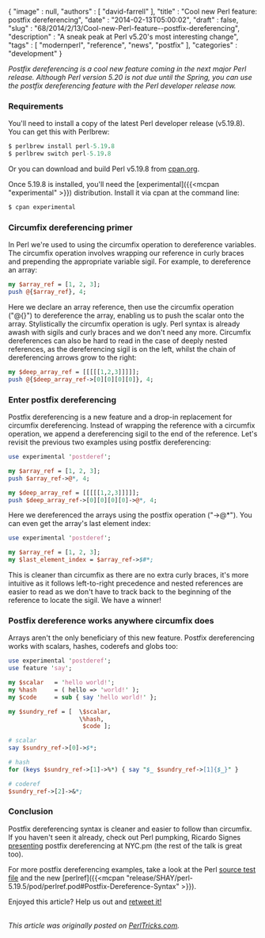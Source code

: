 {
   "image" : null,
   "authors" : [
      "david-farrell"
   ],
   "title" : "Cool new Perl feature: postfix dereferencing",
   "date" : "2014-02-13T05:00:02",
   "draft" : false,
   "slug" : "68/2014/2/13/Cool-new-Perl-feature--postfix-dereferencing",
   "description" : "A sneak peak at Perl v5.20's most interesting change",
   "tags" : [
      "modernperl",
      "reference",
      "news",
      "postfix"
   ],
   "categories" : "development"
}


*Postfix dereferencing is a cool new feature coming in the next major Perl release. Although Perl version 5.20 is not due until the Spring, you can use the postfix dereferencing feature with the Perl developer release now.*

### Requirements

You'll need to install a copy of the latest Perl developer release (v5.19.8). You can get this with Perlbrew:

```perl
$ perlbrew install perl-5.19.8
$ perlbrew switch perl-5.19.8
```

Or you can download and build Perl v5.19.8 from [cpan.org](http://www.cpan.org/src/README.html).

Once 5.19.8 is installed, you'll need the [experimental]({{<mcpan "experimental" >}}) distribution. Install it via cpan at the command line:

```perl
$ cpan experimental
```

### Circumfix dereferencing primer

In Perl we're used to using the circumfix operation to dereference variables. The circumfix operation involves wrapping our reference in curly braces and prepending the appropriate variable sigil. For example, to dereference an array:

```perl
my $array_ref = [1, 2, 3];
push @{$array_ref}, 4;
```

Here we declare an array reference, then use the circumfix operation ("@{}") to dereference the array, enabling us to push the scalar onto the array. Stylistically the circumfix operation is ugly. Perl syntax is already awash with sigils and curly braces and we don't need any more. Circumfix dereferences can also be hard to read in the case of deeply nested references, as the dereferencing sigil is on the left, whilst the chain of dereferencing arrows grow to the right:

```perl
my $deep_array_ref = [[[[[1,2,3]]]]];
push @{$deep_array_ref->[0][0][0][0]}, 4;
```

### Enter postfix dereferencing

Postfix dereferencing is a new feature and a drop-in replacement for circumfix dereferencing. Instead of wrapping the reference with a circumfix operation, we append a dereferencing sigil to the end of the reference. Let's revisit the previous two examples using postfix dereferencing:

```perl
use experimental 'postderef';

my $array_ref = [1, 2, 3];
push $array_ref->@*, 4;

my $deep_array_ref = [[[[[1,2,3]]]]];
push $deep_array_ref->[0][0][0][0]->@*, 4;
```

Here we dereferenced the arrays using the postfix operation ("-\>@\*"). You can even get the array's last element index:

```perl
use experimental 'postderef';

my $array_ref = [1, 2, 3];
my $last_element_index = $array_ref->$#*;
```

This is cleaner than circumfix as there are no extra curly braces, it's more intuitive as it follows left-to-right precedence and nested references are easier to read as we don't have to track back to the beginning of the reference to locate the sigil. We have a winner!

### Postfix dereference works anywhere circumfix does

Arrays aren't the only beneficiary of this new feature. Postfix dereferencing works with scalars, hashes, coderefs and globs too:

```perl
use experimental 'postderef';
use feature 'say';

my $scalar   = 'hello world!';
my %hash     = ( hello => 'world!' );
my $code     = sub { say 'hello world!' };

my $sundry_ref = [  \$scalar,
                    \%hash,
                     $code ];

# scalar
say $sundry_ref->[0]->$*;

# hash
for (keys $sundry_ref->[1]->%*) { say "$_ $sundry_ref->[1]{$_}" }

# coderef
$sundry_ref->[2]->&*;
```

### Conclusion

Postfix dereferencing syntax is cleaner and easier to follow than circumfix. If you haven't seen it already, check out Perl pumpking, Ricardo Signes [presenting](http://www.youtube.com/watch?v=Sp102BECq8s&t=63m11s) postfix dereferencing at NYC.pm (the rest of the talk is great too).

For more postfix dereferencing examples, take a look at the Perl [source test file](https://github.com/Perl/perl5/blob/blead/t/op/postfixderef.t) and the new [perlref]({{<mcpan "release/SHAY/perl-5.19.5/pod/perlref.pod#Postfix-Dereference-Syntax" >}}).

Enjoyed this article? Help us out and [retweet it!](https://twitter.com/intent/tweet?original_referer=http%3A%2F%2Fperltricks.com%2Farticle%2F68%2F2014%2F2%2F13%2FCool-new-Perl-feature-postfix-dereferencing&text=Cool%20new%20Perl%20feature%3A%20postfix%20dereferencing&tw_p=tweetbutton&url=http%3A%2F%2Fperltricks.com%2Farticle%2F68%2F2014%2F2%2F13%2FCool-new-Perl-feature-postfix-dereferencing&via=perltricks)

\
*This article was originally posted on [PerlTricks.com](http://perltricks.com).*
